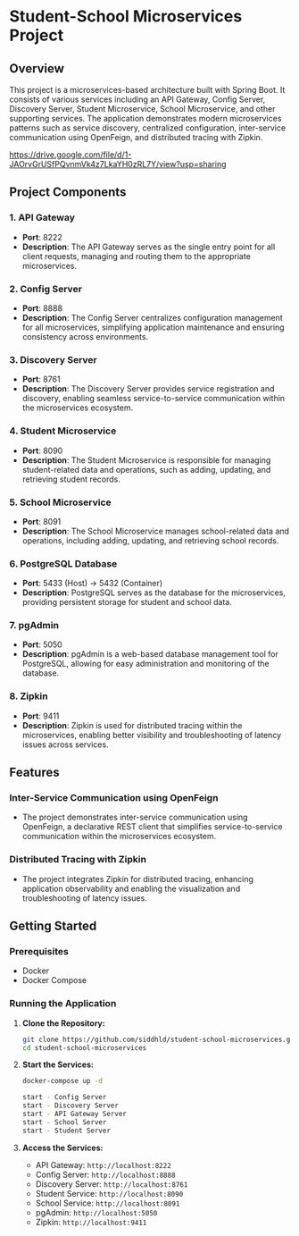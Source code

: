# Student-School Microservices Project

## Overview

This project is a microservices-based architecture built with Spring Boot. It consists of various services including an API Gateway, Config Server, Discovery Server, Student Microservice, School Microservice, and other supporting services. The application demonstrates modern microservices patterns such as service discovery, centralized configuration, inter-service communication using OpenFeign, and distributed tracing with Zipkin.

https://drive.google.com/file/d/1-JAOrvGrUSfPQvnmVk4z7LkaYH0zRL7Y/view?usp=sharing

## Project Components

### 1. API Gateway
- **Port**: 8222
- **Description**: The API Gateway serves as the single entry point for all client requests, managing and routing them to the appropriate microservices.

### 2. Config Server
- **Port**: 8888
- **Description**: The Config Server centralizes configuration management for all microservices, simplifying application maintenance and ensuring consistency across environments.

### 3. Discovery Server
- **Port**: 8761
- **Description**: The Discovery Server provides service registration and discovery, enabling seamless service-to-service communication within the microservices ecosystem.

### 4. Student Microservice
- **Port**: 8090
- **Description**: The Student Microservice is responsible for managing student-related data and operations, such as adding, updating, and retrieving student records.

### 5. School Microservice
- **Port**: 8091
- **Description**: The School Microservice manages school-related data and operations, including adding, updating, and retrieving school records.

### 6. PostgreSQL Database
- **Port**: 5433 (Host) -> 5432 (Container)
- **Description**: PostgreSQL serves as the database for the microservices, providing persistent storage for student and school data.

### 7. pgAdmin
- **Port**: 5050
- **Description**: pgAdmin is a web-based database management tool for PostgreSQL, allowing for easy administration and monitoring of the database.

### 8. Zipkin
- **Port**: 9411
- **Description**: Zipkin is used for distributed tracing within the microservices, enabling better visibility and troubleshooting of latency issues across services.

## Features

### Inter-Service Communication using OpenFeign
- The project demonstrates inter-service communication using OpenFeign, a declarative REST client that simplifies service-to-service communication within the microservices ecosystem.

### Distributed Tracing with Zipkin
- The project integrates Zipkin for distributed tracing, enhancing application observability and enabling the visualization and troubleshooting of latency issues.

## Getting Started

### Prerequisites
- Docker
- Docker Compose

### Running the Application

1. **Clone the Repository:**
   ```bash
   git clone https://github.com/siddhld/student-school-microservices.git
   cd student-school-microservices
   ```

2. **Start the Services:**
   ```bash
   docker-compose up -d

   start - Config Server
   start - Discovery Server
   start - API Gateway Server
   start - School Server
   start - Student Server
   ```

3. **Access the Services:**
   - API Gateway: `http://localhost:8222`
   - Config Server: `http://localhost:8888`
   - Discovery Server: `http://localhost:8761`
   - Student Service: `http://localhost:8090`
   - School Service: `http://localhost:8091`
   - pgAdmin: `http://localhost:5050`
   - Zipkin: `http://localhost:9411`
